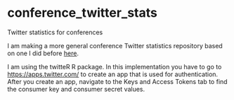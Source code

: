 # conference_twitter_stats
Twitter statistics for conferences

I am making a more general conference Twitter statistics repository based on one I did before [here](https://github.com/nfahlgren/pagxxiii_twitter).

I am using the twitteR R package. In this implementation you have to go to https://apps.twitter.com/ to create an app that is used for authentication. After you create an app, navigate to the Keys and Access Tokens tab to find the consumer key and consumer secret values.
